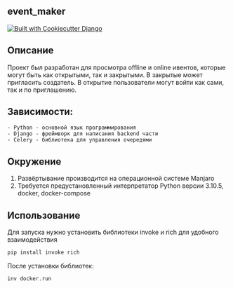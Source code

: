 ## event_maker

[![Built with Cookiecutter Django](https://img.shields.io/badge/built%20with-Cookiecutter%20Django-ff69b4.svg?logo=cookiecutter)](https://github.com/cookiecutter/cookiecutter-django/)

## Описание

Проект был разработан для просмотра offline и online ивентов, которые могут быть как открытыми,
так и закрытыми. В закрытые может пригласить создатель. В открытие пользователи могут войти
как сами, так и по приглашению.

## Зависимости:

    - Python - основной язык программирования
    - Django - фреймворк для написания backend части
    - Celery - библиотека для управления очередями

## Окружение

1. Развёртывание производится на операционной системе Manjaro
1. Требуется предустановленный интерпретатор Python версии 3.10.5, docker, docker-compose

## Использование

Для запуска нужно установить библиотеки invoke и rich для удобного
взаимодействия

```bash
pip install invoke rich
```

После установки библиотек:

```bash
inv docker.run
```